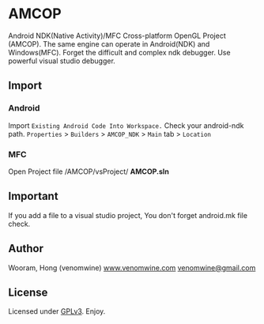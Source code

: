 # AMCOP

Android NDK(Native Activity)/MFC Cross-platform OpenGL Project (AMCOP).
The same engine can operate in Android(NDK) and Windows(MFC).
Forget the difficult and complex ndk debugger. Use powerful visual studio debugger.

## Import

### Android
Import `Existing Android Code Into Workspace.`
Check your android-ndk path.
`Properties` > `Builders` > `AMCOP_NDK` > `Main` tab > `Location`

### MFC
Open Project file
/AMCOP/vsProject/ **AMCOP.sln**

## Important

If you add a file to a visual studio project, You don't forget android.mk file check.

## Author

Wooram, Hong (venomwine)
www.venomwine.com
venomwine@gmail.com 

## License

Licensed under [GPLv3][gplv3]. Enjoy.

[gplv3]: http://opensource.org/licenses/GPL-3.0
 